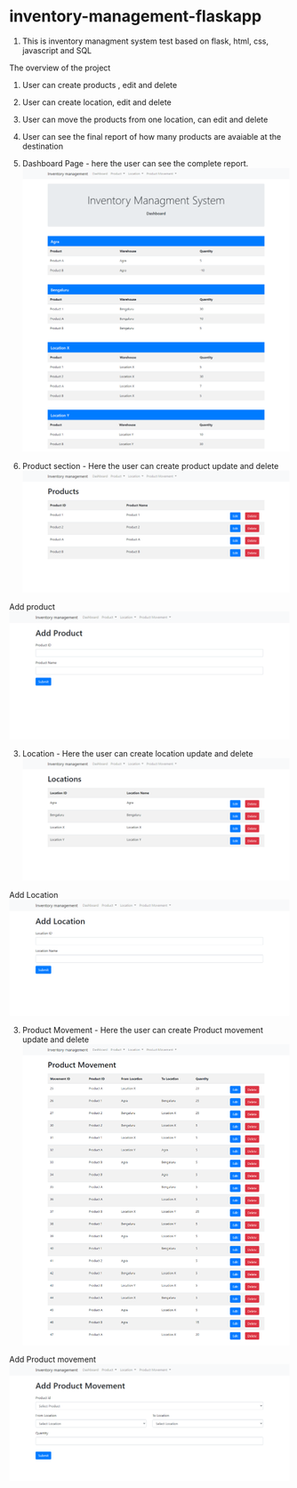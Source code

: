 # inventory-management-flaskapp

1. This is inventory managment system test based on flask, html, css, javascript and SQL

The overview of the project
1. User can create products , edit and delete
2. User can create location, edit and delete
3. User can move the products from one location, can edit and delete 
4. User can see the final report of how many products are avaiable at the destination

1. Dashboard Page - here the user can see the complete report.
![alt text](https://github.com/YashHaria/inventory-management-flaskapp/blob/master/screenshots/dashboard.png?raw=true)

2. Product section - Here the user can create product update and delete
![alt text](https://github.com/YashHaria/inventory-management-flaskapp/blob/master/screenshots/productpageview.png?raw=true)

Add product 
![alt text](https://github.com/YashHaria/inventory-management-flaskapp/blob/master/screenshots/productpageadd.png?raw=true)

3. Location - Here the user can create location update and delete
![alt text](https://github.com/YashHaria/inventory-management-flaskapp/blob/master/screenshots/location.png?raw=true)

Add Location
![alt text](https://github.com/YashHaria/inventory-management-flaskapp/blob/master/screenshots/locationadd.png?raw=true)

3. Product Movement - Here the user can create Product movement update and delete
![alt text](https://github.com/YashHaria/inventory-management-flaskapp/blob/master/screenshots/productmovement.png?raw=true)

Add Product movement
![alt text](https://github.com/YashHaria/inventory-management-flaskapp/blob/master/screenshots/productmovementadd.png?raw=true)
